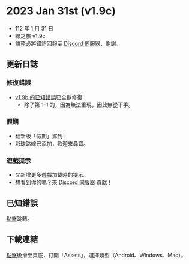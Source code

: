 # 2023 Jan 31st (v1.9c)
- 112 年 1 月 31 日
- 線之旅 v1.9c
- 請務必將錯誤回報至 [Discord 伺服器](http://discord.gg/2c6Hjcm)，謝謝。

## 更新日誌
### 修復錯誤
- [v1.9b 的已知錯誤](https://github.com/ZutekDL/A-Lines-Journey/blob/main/Known%20Bugs%20已知錯誤/國文/v1.9b.md)已全數修復！
    - 除了第 1-1 的，因為無法重現，因此無從下手。

### 假期
- 翻新版「假期」駕到！
- 彩球路線已添加，歡迎來尋寶。

### 遊戲提示
- 又新增更多遊戲加載時的提示。
- 想看到你的嗎？來 [Discord 伺服器](http://discord.gg/2c6Hjcm) 貢獻！

## 已知錯誤
[點擊](https://github.com/ZutekDL/A-Lines-Journey/blob/main/Known%20Bugs%20已知錯誤/國文/v1.9c.md)跳轉。

##  下載連結
[點擊](https://github.com/ZutekDL/A-Lines-Journey/releases/tag/v1.9c)後滑至頁底，打開「Assets」，選擇類型（Android、Windows、Mac）。